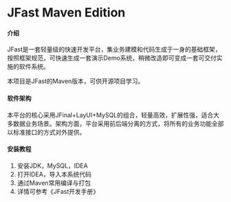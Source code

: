 # JFast Maven Edition

#### 介绍
JFast是一套轻量级的快速开发平台，集业务建模和代码生成于一身的基础框架，按照框架规范，可快速生成一套演示Demo系统，稍微改造即可变成一套可交付实施的软件系统。

本项目是JFast的Maven版本，可供开源项目学习。

#### 软件架构
本平台的核心采用JFinal+LayUI+MySQL的组合，轻量高效，扩展性强，适合大多数据业务场景。架构方面，平台采用前后端分离的方式，将所有的业务功能全部以标准接口的方式对外提供。

#### 安装教程
1.  安装JDK，MySQL，IDEA
2.  打开IDEA，导入本系统代码
3.  通过Maven常用编译与打包
4.  详情可参考《JFast开发手册》
